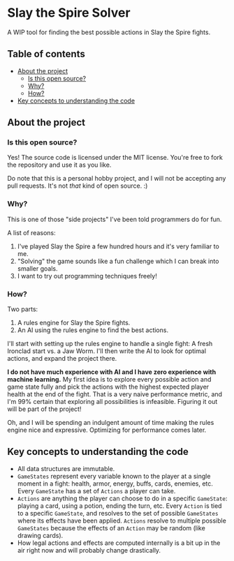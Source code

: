 # Slay the Spire Solver
A WIP tool for finding the best possible actions in Slay the Spire fights.

## Table of contents
- [About the project](#about-the-project)
  - [Is this open source?](#is-this-open-source)
  - [Why?](#why)
  - [How?](#how)
- [Key concepts to understanding the code](#key-concepts-to-understanding-the-code)

## About the project

### Is this open source?
Yes! The source code is licensed under the MIT license. You're free to fork the repository and use it as you like.

Do note that this is a personal hobby project, and I will not be accepting any pull requests. It's not _that_ kind of open source. :)

### Why?
This is one of those "side projects" I've been told programmers do for fun.

A list of reasons:
1. I've played Slay the Spire a few hundred hours and it's very familiar to me.
2. "Solving" the game sounds like a fun challenge which I can break into smaller goals.
3. I want to try out programming techniques freely!

### How?
Two parts:

1. A rules engine for Slay the Spire fights.
2. An AI using the rules engine to find the best actions.

I'll start with setting up the rules engine to handle a single fight: A fresh Ironclad start vs. a Jaw Worm. I'll then write the AI to look for optimal actions, and expand the project there.

**I do not have much experience with AI and I have zero experience with machine learning.** My first idea is to explore every possible action and game state fully and pick the actions with the highest expected player health at the end of the fight. That is a very naive performance metric, and I'm 99% certain that exploring all possibilities is infeasible. Figuring it out will be part of the project!

Oh, and I will be spending an indulgent amount of time making the rules engine nice and expressive. Optimizing for performance comes later.

## Key concepts to understanding the code
- All data structures are immutable.
- `GameStates` represent every variable known to the player at a single moment in a fight: health, armor, energy, buffs, cards, enemies, etc. Every `GameState` has a set of `Actions` a player can take.
- `Actions` are anything the player can choose to do in a specific `GameState`: playing a card, using a potion, ending the turn, etc. Every `Action` is tied to a specific `GameState`, and resolves to the set of possible `GameStates` where its effects have been applied. `Actions` resolve to multiple possible `GameStates` because the effects of an `Action` may be random (like drawing cards).
- How legal actions and effects are computed internally is a bit up in the air right now and will probably change drastically.
